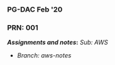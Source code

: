 ### PG-DAC Feb '20 
### PRN: 001

**_Assignments and notes_:** _Sub: AWS_

- _Branch: aws-notes_ 



